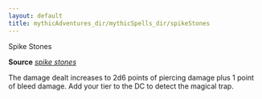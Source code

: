 ```yaml
---
layout: default
title: mythicAdventures_dir/mythicSpells_dir/spikeStones
---
```

Spike Stones

**Source** [_spike stones_](spells_dir/spikeStones#_spike-stones)

The damage dealt increases to 2d6 points of piercing damage plus 1 point of bleed damage. Add your tier to the DC to detect the magical trap.

